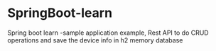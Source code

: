 # SpringBoot-learn
Spring boot learn -sample application example, Rest API to do CRUD operations and save the device info in h2 memory database
